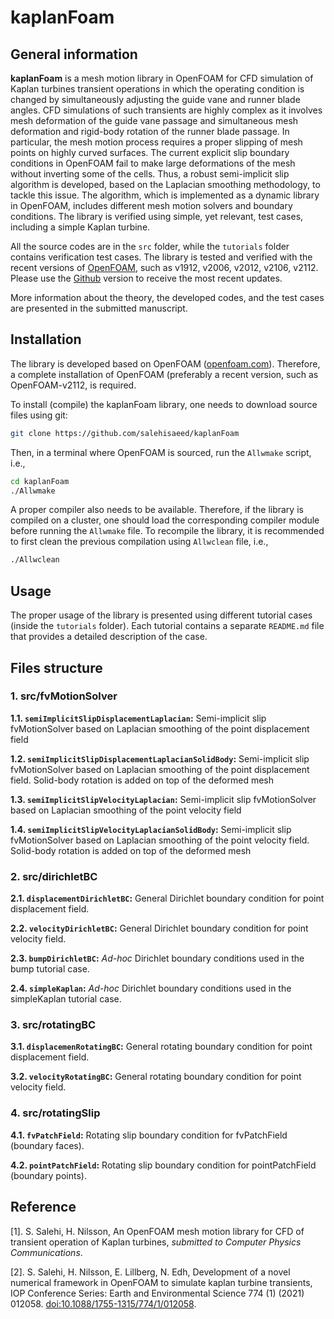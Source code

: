 # kaplanFoam

## General information
**kaplanFoam** is a mesh motion library in OpenFOAM for CFD simulation of Kaplan turbines transient operations in which the operating condition is changed by simultaneously adjusting the guide vane and runner blade angles. CFD simulations of such transients are highly complex as it involves mesh deformation of the guide vane passage and simultaneous mesh deformation and rigid-body rotation of the runner blade passage. In particular, the mesh motion process requires a proper slipping of mesh points on highly curved surfaces. The current explicit slip boundary conditions in OpenFOAM fail to make large deformations of the mesh without inverting some of the cells. Thus, a robust semi-implicit slip algorithm is developed, based on the Laplacian smoothing methodology, to tackle this issue. The algorithm, which is implemented as a dynamic library in OpenFOAM, includes different mesh motion solvers and boundary conditions. The library is verified using simple, yet relevant, test cases, including a simple Kaplan turbine.

All the source codes are in the `src` folder, while the `tutorials` folder contains verification test cases. The library is tested and verified with the recent versions of [OpenFOAM](https://www.openfoam.com/), such as v1912, v2006, v2012, v2106, v2112. Please use the [Github](https://github.com/salehisaeed/kaplanFoam) version to receive the most recent updates.

More information about the theory, the developed codes, and the test cases are presented in the submitted manuscript.

## Installation

The library is developed based on OpenFOAM ([openfoam.com](https://www.openfoam.com/)). Therefore, a complete installation of OpenFOAM (preferably a recent version, such as OpenFOAM-v2112, is required. 

To install (compile) the kaplanFoam library, one needs to download source files using git:
```bash
git clone https://github.com/salehisaeed/kaplanFoam
```
Then, in a terminal where OpenFOAM is sourced, run the `Allwmake` script, i.e.,
```bash
cd kaplanFoam
./Allwmake
```
A proper compiler also needs to be available. Therefore, if the library is compiled on a cluster, one should load the corresponding compiler module before running the `Allwmake` file. To recompile the library, it is recommended to first clean the previous compilation using `Allwclean` file, i.e.,
```bash
./Allwclean
```


## Usage

The proper usage of the library is presented using different tutorial cases (inside the `tutorials` folder). Each tutorial contains a separate `README.md` file that provides a detailed description of the case.


## Files structure

### 1. src/fvMotionSolver
 
**1.1. `semiImplicitSlipDisplacementLaplacian`:** Semi-implicit slip fvMotionSolver based on Laplacian smoothing of the point displacement field

**1.2. `semiImplicitSlipDisplacementLaplacianSolidBody`:** Semi-implicit slip fvMotionSolver based on Laplacian smoothing of the point displacement field. Solid-body rotation is added on top of the deformed mesh
  
**1.3. `semiImplicitSlipVelocityLaplacian`:** Semi-implicit slip fvMotionSolver based on Laplacian smoothing of the point velocity field

**1.4. `semiImplicitSlipVelocityLaplacianSolidBody`:** Semi-implicit slip fvMotionSolver based on Laplacian smoothing of the point velocity field. Solid-body rotation is added on top of the deformed mesh


### 2. src/dirichletBC
 
**2.1. `displacementDirichletBC`:** General Dirichlet boundary condition for point displacement field.

**2.2. `velocityDirichletBC`:** General Dirichlet boundary condition for point velocity field.
  
**2.3. `bumpDirichletBC`:** _Ad-hoc_ Dirichlet boundary conditions used in the bump tutorial case.

**2.4. `simpleKaplan`:** _Ad-hoc_ Dirichlet boundary conditions used in the simpleKaplan tutorial case.



### 3. src/rotatingBC
 
**3.1. `displacemenRotatingBC`:** General rotating boundary condition for point displacement field.

**3.2. `velocityRotatingBC`:** General rotating boundary condition for point velocity field.



### 4. src/rotatingSlip
 
**4.1. `fvPatchField`:** Rotating slip boundary condition for fvPatchField (boundary faces).

**4.2. `pointPatchField`:** Rotating slip boundary condition for pointPatchField (boundary points).


## Reference
[1]. S. Salehi, H. Nilsson, An OpenFOAM mesh motion library for CFD of transient operation of Kaplan turbines, _submitted to Computer Physics Communications_.

[2]. S. Salehi, H. Nilsson, E. Lillberg, N. Edh, Development of a novel numerical framework in OpenFOAM to simulate kaplan turbine transients, IOP Conference Series: Earth and Environmental Science 774 (1) (2021) 012058. [doi:10.1088/1755-1315/774/1/012058](https://www.doi.org/10.1088/1755-1315/774/1/012058).
